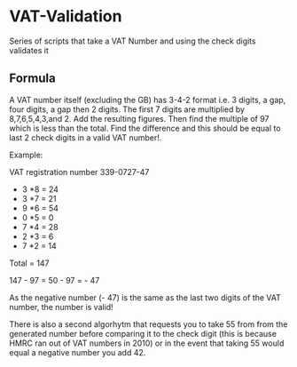 # VAT-Validation
Series of scripts that take a VAT Number and using the check digits validates it

## Formula
A VAT number itself (excluding the GB) has 3-4-2 format i.e. 3 digits, a gap, four digits, a gap then 2 digits. The first 7 digits are multiplied by 8,7,6,5,4,3,and 2. Add the resulting figures. Then find the multiple of 97 which is less than the total. Find the difference and this should be equal to last 2 check digits in a valid VAT number!.

Example:

VAT registration number 339-0727-47
* 3 *8 = 24
* 3 *7 = 21
* 9 *6 = 54
* 0 *5 = 0
* 7 *4 = 28
* 2 *3 = 6
* 7 *2 = 14

Total = 147

147 - 97 = 50 - 97 = - 47
 
As the negative number (- 47) is the same as the last two digits of the VAT number, the number is valid!

There is also a second algorhytm that requests you to take 55 from from the generated number before comparing it to the check digit (this is because HMRC ran out of VAT numbers in 2010) or in the event that taking 55 would equal a negative number you add 42.
